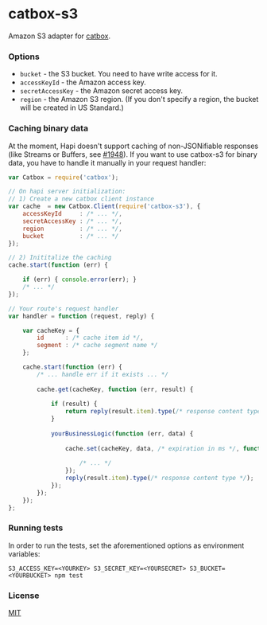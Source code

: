 # catbox-s3

Amazon S3 adapter for [catbox](https://github.com/hapijs/catbox).


### Options

- `bucket` - the S3 bucket. You need to have write access for it.
- `accessKeyId` - the Amazon access key.
- `secretAccessKey` - the Amazon secret access key.
- `region` - the Amazon S3 region. (If you don't specify a region, the bucket will be created in US Standard.)


### Caching binary data

At the moment, Hapi doesn't support caching of non-JSONifiable responses (like Streams or Buffers, see [#1948](https://github.com/hapijs/hapi/issues/1948)).
If you want to use catbox-s3 for binary data, you have to handle it manually in your request handler:

```javascript
var Catbox = require('catbox');

// On hapi server initialization:
// 1) Create a new catbox client instance
var cache  = new Catbox.Client(require('catbox-s3'), {
    accessKeyId     : /* ... */,
    secretAccessKey : /* ... */,
    region          : /* ... */,
    bucket          : /* ... */
});

// 2) Inititalize the caching
cache.start(function (err) {

    if (err) { console.error(err); }
    /* ... */
});

// Your route's request handler
var handler = function (request, reply) {

    var cacheKey = {
        id      : /* cache item id */,
        segment : /* cache segment name */
    };

    cache.start(function (err) {
        /* ... handle err if it exists ... */
        
        cache.get(cacheKey, function (err, result) {
    
            if (result) {
                return reply(result.item).type(/* response content type */);
            }
    
            yourBusinessLogic(function (err, data) {
    
                cache.set(cacheKey, data, /* expiration in ms */, function (err) {
    
                    /* ... */
                });
                reply(result.item).type(/* response content type */);
            });
        });
    });
};

```

### Running tests

In order to run the tests, set the aforementioned options as environment variables:

```shell
S3_ACCESS_KEY=<YOURKEY> S3_SECRET_KEY=<YOURSECRET> S3_BUCKET=<YOURBUCKET> npm test
```


### License

[MIT](LICENSE.txt)
